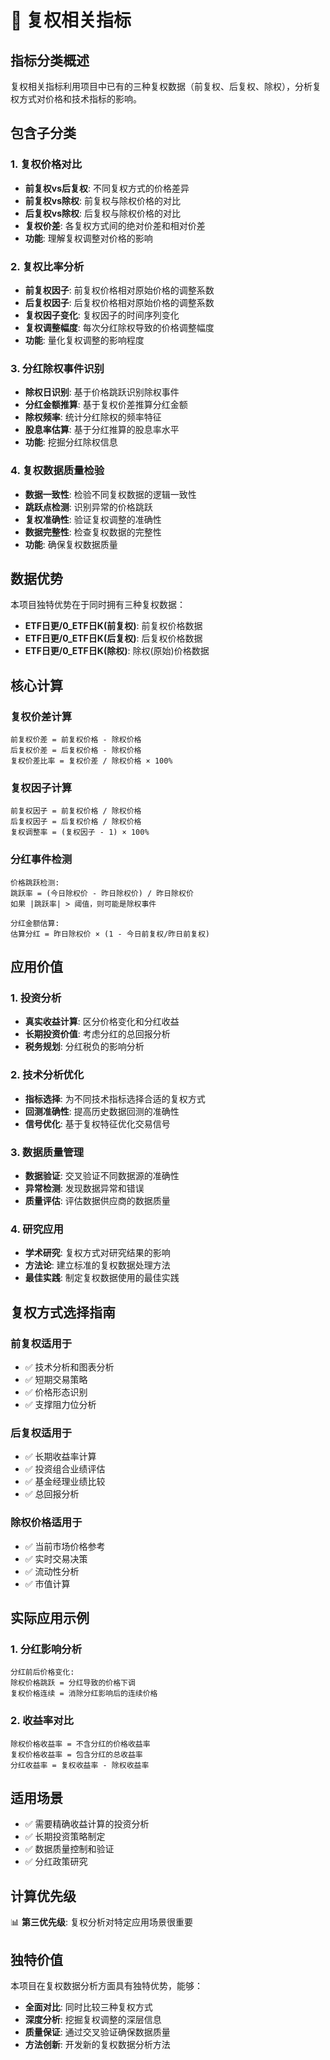 # 🔄 复权相关指标

## 指标分类概述
复权相关指标利用项目中已有的三种复权数据（前复权、后复权、除权），分析复权方式对价格和技术指标的影响。

## 包含子分类

### 1. 复权价格对比
- **前复权vs后复权**: 不同复权方式的价格差异
- **前复权vs除权**: 前复权与除权价格的对比
- **后复权vs除权**: 后复权与除权价格的对比
- **复权价差**: 各复权方式间的绝对价差和相对价差
- **功能**: 理解复权调整对价格的影响

### 2. 复权比率分析
- **前复权因子**: 前复权价格相对原始价格的调整系数
- **后复权因子**: 后复权价格相对原始价格的调整系数
- **复权因子变化**: 复权因子的时间序列变化
- **复权调整幅度**: 每次分红除权导致的价格调整幅度
- **功能**: 量化复权调整的影响程度

### 3. 分红除权事件识别
- **除权日识别**: 基于价格跳跃识别除权事件
- **分红金额推算**: 基于复权价差推算分红金额
- **除权频率**: 统计分红除权的频率特征
- **股息率估算**: 基于分红推算的股息率水平
- **功能**: 挖掘分红除权信息

### 4. 复权数据质量检验
- **数据一致性**: 检验不同复权数据的逻辑一致性
- **跳跃点检测**: 识别异常的价格跳跃
- **复权准确性**: 验证复权调整的准确性
- **数据完整性**: 检查复权数据的完整性
- **功能**: 确保复权数据质量

## 数据优势
本项目独特优势在于同时拥有三种复权数据：
- **ETF日更/0_ETF日K(前复权)**: 前复权价格数据
- **ETF日更/0_ETF日K(后复权)**: 后复权价格数据  
- **ETF日更/0_ETF日K(除权)**: 除权(原始)价格数据

## 核心计算

### 复权价差计算
```
前复权价差 = 前复权价格 - 除权价格
后复权价差 = 后复权价格 - 除权价格
复权价差比率 = 复权价差 / 除权价格 × 100%
```

### 复权因子计算
```
前复权因子 = 前复权价格 / 除权价格
后复权因子 = 后复权价格 / 除权价格
复权调整率 = (复权因子 - 1) × 100%
```

### 分红事件检测
```
价格跳跃检测:
跳跃率 = (今日除权价 - 昨日除权价) / 昨日除权价
如果 |跳跃率| > 阈值，则可能是除权事件

分红金额估算:
估算分红 = 昨日除权价 × (1 - 今日前复权/昨日前复权)
```

## 应用价值

### 1. 投资分析
- **真实收益计算**: 区分价格变化和分红收益
- **长期投资价值**: 考虑分红的总回报分析
- **税务规划**: 分红税负的影响分析

### 2. 技术分析优化
- **指标选择**: 为不同技术指标选择合适的复权方式
- **回测准确性**: 提高历史数据回测的准确性
- **信号优化**: 基于复权特征优化交易信号

### 3. 数据质量管理
- **数据验证**: 交叉验证不同数据源的准确性
- **异常检测**: 发现数据异常和错误
- **质量评估**: 评估数据供应商的数据质量

### 4. 研究应用
- **学术研究**: 复权方式对研究结果的影响
- **方法论**: 建立标准的复权数据处理方法
- **最佳实践**: 制定复权数据使用的最佳实践

## 复权方式选择指南

### 前复权适用于
- ✅ 技术分析和图表分析
- ✅ 短期交易策略
- ✅ 价格形态识别
- ✅ 支撑阻力位分析

### 后复权适用于
- ✅ 长期收益率计算
- ✅ 投资组合业绩评估
- ✅ 基金经理业绩比较
- ✅ 总回报分析

### 除权价格适用于
- ✅ 当前市场价格参考
- ✅ 实时交易决策
- ✅ 流动性分析
- ✅ 市值计算

## 实际应用示例

### 1. 分红影响分析
```
分红前后价格变化:
除权价格跳跃 = 分红导致的价格下调
复权价格连续 = 消除分红影响后的连续价格
```

### 2. 收益率对比
```
除权价格收益率 = 不含分红的价格收益率
复权价格收益率 = 包含分红的总收益率
分红收益率 = 复权收益率 - 除权收益率
```

## 适用场景
- ✅ 需要精确收益计算的投资分析
- ✅ 长期投资策略制定
- ✅ 数据质量控制和验证
- ✅ 分红政策研究

## 计算优先级
📊 **第三优先级**: 复权分析对特定应用场景很重要

## 独特价值
本项目在复权数据分析方面具有独特优势，能够：
- **全面对比**: 同时比较三种复权方式
- **深度分析**: 挖掘复权调整的深层信息
- **质量保证**: 通过交叉验证确保数据质量
- **方法创新**: 开发新的复权数据分析方法 